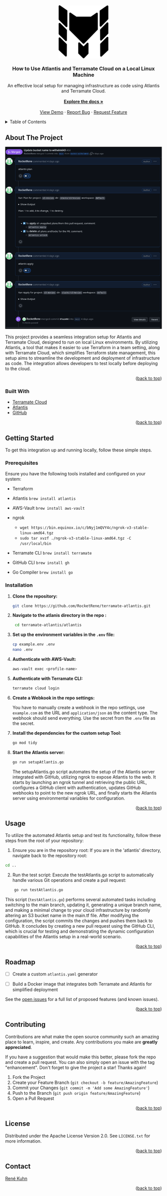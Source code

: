 <a name="readme-top"></a>

<!-- Improved compatibility of back to top link: See: https://github.com/othneildrew/Best-README-Template/pull/73 -->



<!-- PROJECT LOGO -->

<br />
<div align="center">
  <picture width="160px" align="center">
      <source media="(prefers-color-scheme: dark)" srcset="https://raw.githubusercontent.com/terramate-io/brand/5a799813d429116741243b9b06a9f034a3991bf3/darkmode/stamp.svg">
      <img alt="Terramate" src="https://raw.githubusercontent.com/terramate-io/brand/5a799813d429116741243b9b06a9f034a3991bf3/whitemode/stamp.svg" width="160px" align="center">
    </picture>

<h3 align="center">How to Use Atlantis and Terramate Cloud on a Local Linux Machine</h3>

<p align="center">
    An effective local setup for managing infrastructure as code using Atlantis and Terramate Cloud.
    <br />
    <br />
    <a href="https://github.com/RocketRene/terramate-atlantis"><strong>Explore the docs »</strong></a>
    <br />
    <br />
    <a href="https://github.com/RocketRene/terramate-atlantis/pull/8">View Demo</a>
    ·
    <a href="https://github.com/RocketRene/terramate-atlantis/issues/new?labels=bug&template=bug-report---.md">Report Bug</a>
    ·
    <a href="https://github.com/RocketRene/terramate-atlantis/issues/new?labels=enhancement&template=feature-request---.md">Request Feature</a>
  </p>
</div>

<!-- TABLE OF CONTENTS -->

<details>
  <summary>Table of Contents</summary>
  <ol>
    <li>
      <a href="#about-the-project">About The Project</a>
      <ul>
        <li><a href="#built-with">Built With</a></li>
      </ul>
    </li>
    <li>
      <a href="#getting-started">Getting Started</a>
      <ul>
        <li><a href="#prerequisites">Prerequisites</a></li>
        <li><a href="#installation">Installation</a></li>
      </ul>
    </li>
    <li><a href="#usage">Usage</a></li>
    <li><a href="#roadmap">Roadmap</a></li>
    <li><a href="#contributing">Contributing</a></li>
    <li><a href="#license">License</a></li>
    <li><a href="#contact">Contact</a></li>
    <li><a href="#acknowledgments">Acknowledgments</a></li>
  </ol>
</details>

<!-- ABOUT THE PROJECT -->

## About The Project


![Atlantis PR Automation](<images/Pasted image.png>)


This project provides a seamless integration setup for Atlantis and Terramate Cloud, designed to run on local Linux environments. By utilizing Atlantis, a tool that makes it easier to use Terraform in a team setting, along with Terramate Cloud, which simplifies Terraform state management, this setup aims to streamline the development and deployment of infrastructure as code. The integration allows developers to test locally before deploying to the cloud.

<p align="right">(<a href="#readme-top">back to top</a>)</p>

### Built With

* [Terramate Cloud](https://terramate.io)
* [Atlantis](https://runatlantis.io)
* [GitHub](https://github.com)

<p align="right">(<a href="#readme-top">back to top</a>)</p>

<!-- GETTING STARTED -->

## Getting Started

To get this integration up and running locally, follow these simple steps.

### Prerequisites

Ensure you have the following tools installed and configured on your system:

- Terraform
- Atlantis `brew install atlantis`
- AWS-Vault `brew install aws-vault`
- ngrok 
  - `wget https://bin.equinox.io/c/bNyj1mQVY4c/ngrok-v3-stable-linux-amd64.tgz`
  - `sudo tar xvzf ./ngrok-v3-stable-linux-amd64.tgz -C /usr/local/bin`

- Terramate CLI `brew install terramate`
- GitHub CLI `brew install gh` 
- Go Compiler `brew install go`

### Installation


1. **Clone the repository:**
   ```sh
   git clone https://github.com/RocketRene/terramate-atlantis.git 
   ```
2. **Navigate to the atlanis  directory in the repo :**
   ```sh
    cd terramate-atlantis/atlantis
    ```
3. **Set up the environment variables in the `.env` file:**
   ```sh
   cp example.env .env
   nano .env
   ```
4. **Authenticate with AWS-Vault:**
   ```sh
   aws-vault exec <profile-name> 
   ```  
5. **Authenticate with Terramate CLI:**
    ```sh
    terramate cloud login
    ```
6. **Create a Webkook in the repo settings:**
   
    You have to manually create a webhook in the repo settings, use `example.com` as the URL and `application/json` as the content type. The webhook should send everything.
    Use the secret from the `.env` file as the secret.
 
    
7. **Install the dependencies for the custom setup Tool:**
    ```sh
    go mod tidy
    ```
8. **Start the Atlantis server:**
    ```sh
    go run setupAtlantis.go
    ```
    The setupAtlantis.go script automates the setup of the Atlantis server integrated with GitHub, utilizing ngrok to expose Atlantis to the web. It starts by launching an ngrok tunnel and retrieving the public URL, configures a GitHub client with authentication, updates GitHub webhooks to point to the new ngrok URL, and finally starts the Atlantis server using environmental variables for configuration. 



<p align="right">(<a href="#readme-top">back to top</a>)</p>

<!-- USAGE EXAMPLES -->

## Usage

To utilize the automated Atlantis setup and test its functionality, follow these steps from the root of your repository:

1. Ensure you are in the repository root:
If you are in the 'atlantis' directory, navigate back to the repository root:

```sh
cd ..
```

2. Run the test script:
Execute the testAtlantis.go script to automatically handle various Git operations and create a pull request:

```sh
    go run testAtlantis.go
```

This script (`testAtlantis.go`) performs several automated tasks including switching to the main branch, updating it, generating a unique branch name, and making a minimal change to your cloud infrastructure by randomly altering an S3 bucket name in the main.tf file. After modifying the configuration, the script commits the changes and pushes them back to GitHub. It concludes by creating a new pull request using the GitHub CLI, which is crucial for testing and demonstrating the dynamic configuration capabilities of the Atlantis setup in a real-world scenario.

<p align="right">(<a href="#readme-top">back to top</a>)</p>

<!-- ROADMAP -->

## Roadmap

- [ ] Create a custom `atlantis.yaml` generator
- [ ] Build a Docker image that integrates both Terramate and Atlantis for simplified deployment


See the [open issues](https://github.com/RocketRene/terramate-atlantis/issues) for a full list of proposed features (and known issues).

<p align="right">(<a href="#readme-top">back to top</a>)</p>

<!-- CONTRIBUTING -->

## Contributing

Contributions are what make the open source community such an amazing place to learn, inspire, and create. Any contributions you make are **greatly appreciated**.

If you have a suggestion that would make this better, please fork the repo and create a pull request. You can also simply open an issue with the tag "enhancement".
Don't forget to give the project a star! Thanks again!

1. Fork the Project
2. Create your Feature Branch (`git checkout -b feature/AmazingFeature`)
3. Commit your Changes (`git commit -m 'Add some AmazingFeature'`)
4. Push to the Branch (`git push origin feature/AmazingFeature`)
5. Open a Pull Request

<p align="right">(<a href="#readme-top">back to top</a>)</p>

<!-- LICENSE -->

## License

Distributed under the Apache License Version 2.0. See `LICENSE.txt` for more information.

<p align="right">(<a href="#readme-top">back to top</a>)</p>

<!-- CONTACT -->

## Contact

[René Kuhn](mailto:rene.kuhn@terramate.io)

<p align="right">(<a href="#readme-top">back to top</a>)</p>




